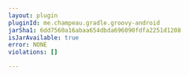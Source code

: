 ```yaml
---
layout: plugin
pluginId: me.champeau.gradle.groovy-android
jarSha1: 6dd7560a16abaa654dbda696090fdfa2251d1208
isJarAvailable: true
error: NONE
violations: []

---
```

